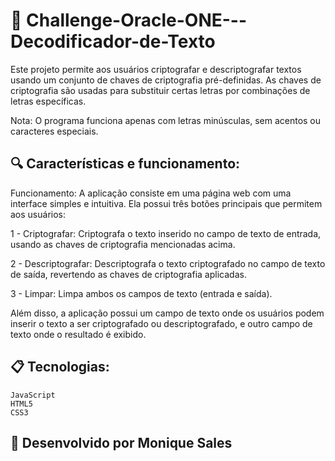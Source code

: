 # 🚀 Challenge-Oracle-ONE---Decodificador-de-Texto

Este projeto permite aos usuários criptografar e descriptografar textos usando um conjunto de chaves de criptografia pré-definidas. As chaves de criptografia são usadas para substituir certas letras por combinações de letras específicas.

Nota: O programa funciona apenas com letras minúsculas, sem acentos ou caracteres especiais.


## 🔍 Características e funcionamento:

Funcionamento: A aplicação consiste em uma página web com uma interface simples e intuitiva. Ela possui três botões principais que permitem aos usuários:

<p> 1 - Criptografar: Criptografa o texto inserido no campo de texto de entrada, usando as chaves de criptografia mencionadas acima.</p>
<p> 2 - Descriptografar: Descriptografa o texto criptografado no campo de texto de saída, revertendo as chaves de criptografia aplicadas.</p> 
<p> 3 - Limpar: Limpa ambos os campos de texto (entrada e saída).</p>

<p>Além disso, a aplicação possui um campo de texto onde os usuários podem inserir o texto a ser criptografado ou descriptografado, e outro campo de texto onde o resultado é exibido.</p>
     
## 📋 Tecnologias:

    JavaScript
    HTML5
    CSS3

## 🚀 Desenvolvido por Monique Sales
